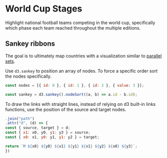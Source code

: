 # World Cup Stages

Highlight national football teams competing in the world cup, specifically which phase each team reached throughout the multiple editions.

## Sankey ribbons

The goal is to ultimately map countries with a visualization similar to [parallel sets](https://datavizproject.com/data-type/parallel-sets/).

Use `d3.sankey` to position an array of nodes. To force a specific order sort the nodes specifically.

```js
const nodes = [{ id: 0 }, { id: 1 }, { id: 2 }, { value: 3 }];

const sankey = d3.sankey().nodeSort((a, b) => a.id - b.id);
```

To draw the links with straight lines, instead of relying on d3 built-in links functions, use the position of the source and target nodes.

```js
.join("path")
.attr("d", (d) => {
const { source, target } = d;
const { x1: x0, y0, y1: y3 } = source;
const { x0: x1, y0: y1, y1: y2 } = target;

return `M ${x0} ${y0} ${x1} ${y1} ${x1} ${y2} ${x0} ${y3}`;
})
```
